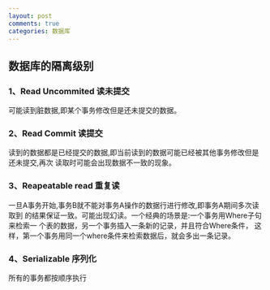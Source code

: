```yaml
---
layout: post
comments: true
categories: 数据库
---
```

## 数据库的隔离级别

### 1、Read Uncommited 读未提交
可能读到脏数据,即某个事务修改但是还未提交的数据。

### 2、Read Commit 读提交
读到的数据都是已经提交的数据,即当前读到的数据可能已经被其他事务修改但是还未提交,再次
读取时可能会出现数据不一致的现象。

### 3、Reapeatable read 重复读
一旦A事务开始,事务B就不能对事务A操作的数据行进行修改,即事务A期间多次读取到
的结果保证一致。可能出现幻读。一个经典的场景是:一个事务用Where子句来检索一
个表的数据，另一个事务插入一条新的记录，并且符合Where条件，
这样，第一个事务用同一个where条件来检索数据后，就会多出一条记录。

### 4、Serializable 序列化
所有的事务都按顺序执行